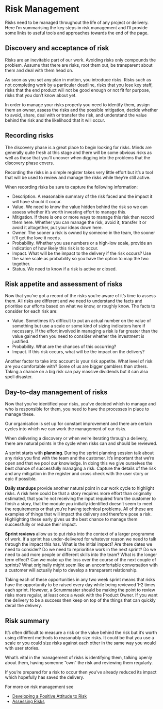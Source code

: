 # Risk Management

Risks need to be managed throughout the life of any project or delivery. Here I’m summarising the key steps in risk management and I’ll provide some links to useful tools and approaches towards the end of the page.

## Discovery and acceptance of risk

Risks are an inevitable part of our work. Avoiding risks only compounds the problem. Assume that there are risks, root them out, be transparent about them and deal with them head on.

As soon as you set any plan in motion, you introduce risks. Risks such as not completing work by a particular deadline, risks that you lose key staff, risks that the end product will not be good enough or not fit for purpose, risks that you don’t know about yet.

In order to manage your risks properly you need to identify them, assign them an owner, assess the risks and the possible mitigation, decide whether to avoid, share, deal with or transfer the risk, and understand the value behind the risk and the likelihood that it will occur.

## Recording risks

The discovery phase is a great place to begin looking for risks. Minds are generally quite fresh at this stage and there will be some obvious risks as well as those that you’ll uncover when digging into the problems that the discovery phase covers.

Recording the risks in a simple register takes very little effort but it’s a tool that will be used to review and manage the risks while they’re still active.

When recording risks be sure to capture the following information:

* Description. A reasonable summary of the risk faced and the impact it will have should it occur.
* Value. We need to know the value hidden behind the risk so we can assess whether it’s worth investing effort to manage this.
* Mitigation. If there is one or more ways to manage this risk then record them here. Whether you can manage the risk, avoid it, transfer it or avoid it altogether, put your ideas down here.
* Owner. The sooner a risk is owned by someone in the team, the sooner it’ll get the love it needs.
* Probability. Whether you use numbers or a high-low scale, provide an indication of how likely this risk is to occur.
* Impact. What will be the impact to the delivery if the risk occurs? Use the same scale as probability so you have the option to map the two together.
* Status. We need to know if a risk is active or closed.

## Risk appetite and assessment of risks

Now that you’ve got a record of the risks you’re aware of it’s time to assess them. All risks are different and we need to understand the facts and prioritise our efforts based on what we know, or roughly know. The facts to consider for each risk are:

* Value. Sometimes it’s difficult to put an actual number on the value of something but use a scale or some kind of sizing indicators here if necessary. If the effort involved in managing a risk is far greater than the value gained then you need to consider whether the investment is justified.
* Probability. What are the chances of this occurring?
* Impact. If this risk occurs, what will be the impact on the delivery?

Another factor to take into account is your risk appetite. What level of risk are you comfortable with? Some of us are bigger gamblers than others. Taking a chance on a big risk can pay massive dividends but it can also spell disaster.

## Day-to-day management of risks

Now that you’ve identified your risks, you’ve decided which to manage and who is responsible for them, you need to have the processes in place to manage these.

Our organisation is set up for constant improvement and there are certain cycles into which we can work the management of our risks.

When delivering a discovery or when we’re iterating through a delivery, there are natural points in the cycle when risks can and should be reviewed.

A sprint starts with **planning**. During the sprint planning session talk about any risks you find with the team and the customer. It’s important that we’re open and that we pool our knowledge. In doing this we give ourselves the best chance of successfully managing a risk. Capture the details of the risk and any mitigation in the register and cross check with the user story or epic if possible.

**Daily standups** provide another natural point in our work cycle to highlight risks. A risk here could be that a story requires more effort than originally estimated, that you’re not receiving the input required from the customer to finish a story, that the module you initially identified doesn’t seem to meet the requirements or that you’re having technical problems. All of these are examples of things that will impact the delivery and therefore pose a risk. Highlighting these early gives us the best chance to manage them successfully or reduce their impact.

**Sprint reviews** allow us to put risks into the context of a larger programme of work. If a sprint has under-delivered for whatever reason we need to talk through the impact this has. What is the initial impact? Are there dates we need to consider? Do we need to reprioritise work in the next sprint? Do we need to add more people or different skills into the team? What is the longer term effect? Can we make up the loss over the course of the next couple of sprints? What originally might seem like an uncomfortable conversation with a customer will actually help to develop a transparent relationship.

Taking each of these opportunities in any two week sprint means that risks have the opportunity to be raised every day while being reviewed 1-2 times each sprint. However, a Scrummaster should be making the point to review risks more regular, at least once a week with the Product Owner. If you want the delivery to be a success then keep on top of the things that can quickly derail the delivery.

## Risk summary

It’s often difficult to measure a risk or the value behind the risk but it’s worth using different methods to reasonably size risks. It could be that you use a scale or you could size risks against each other in the same way you would with user stories.

What’s vital in the management of risks is identifying them, talking openly about them, having someone “own” the risk and reviewing them regularly.

If you’re prepared for a risk to occur then you’ve already reduced its impact which hopefully has saved the delivery.

For more on risk management see

* [Developing a Positive Attitude to Risk](risk-attitude.md)
* [Assessing Risks](assessing-risks.md)

